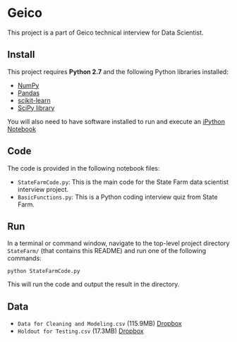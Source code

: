 # Geico
This project is a part of Geico technical interview for Data Scientist.

## Install

This project requires **Python 2.7** and the following Python libraries installed:

- [NumPy](http://www.numpy.org/)
- [Pandas](http://pandas.pydata.org/)
- [scikit-learn](http://scikit-learn.org/stable/)
- [SciPy library](http://www.scipy.org/scipylib/index.html)

You will also need to have software installed to run and execute an [iPython Notebook](http://ipython.org/notebook.html)

## Code

The code is provided in the following notebook files:

- ```StateFarmCode.py```: This is the main code for the State Farm data scientist interview project.
- ```BasicFunctions.py```: This is a Python coding interview quiz from State Farm.

## Run

In a terminal or command window, navigate to the top-level project directory `StateFarm/` (that contains this README) and run one of the following commands:

```python StateFarmCode.py```  

This will run the code and output the result in the directory.

## Data

- ```Data for Cleaning and Modeling.csv``` (115.9MB) [Dropbox](https://www.dropbox.com/s/9vrklgxae8o5y7z/Data%20for%20Cleaning%20%26%20Modeling.csv?dl=0)
- ```Holdout for Testing.csv``` (17.3MB) [Dropbox](https://www.dropbox.com/s/p8kzq9qhckjwf2v/Holdout%20for%20Testing.csv?dl=0)
